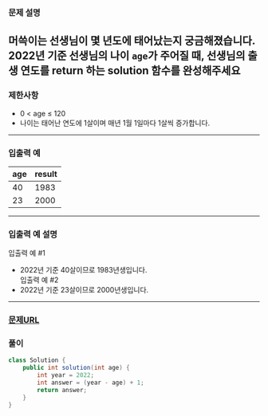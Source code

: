 ### **문제 설명**<br>  
  
머쓱이는 선생님이 몇 년도에 태어났는지 궁금해졌습니다. 2022년 기준 선생님의 나이 `age`가 주어질 때, 선생님의 출생 연도를 return 하는 solution 함수를 완성해주세요  
---  
### 제한사항<br>  
* 0 < age ≤ 120  
* 나이는 태어난 연도에 1살이며 매년 1월 1일마다 1살씩 증가합니다.  
---  
### 입출력 예<br>  
|age|result|  
|:---|:---|
|40|1983|  
|23|2000|  
---  
### 입출력 예 설명<br>  
입출력 예 #1  
* 2022년 기준 40살이므로 1983년생입니다.  
입출력 예 #2  
* 2022년 기준 23살이므로 2000년생입니다.  
---  
### [문제URL](https://school.programmers.co.kr/learn/courses/30/lessons/120820?language=java)<br>  
### 풀이<br>  
```java  
class Solution {
    public int solution(int age) {
        int year = 2022;
        int answer = (year - age) + 1;
        return answer;
    }
}  
```  
  
